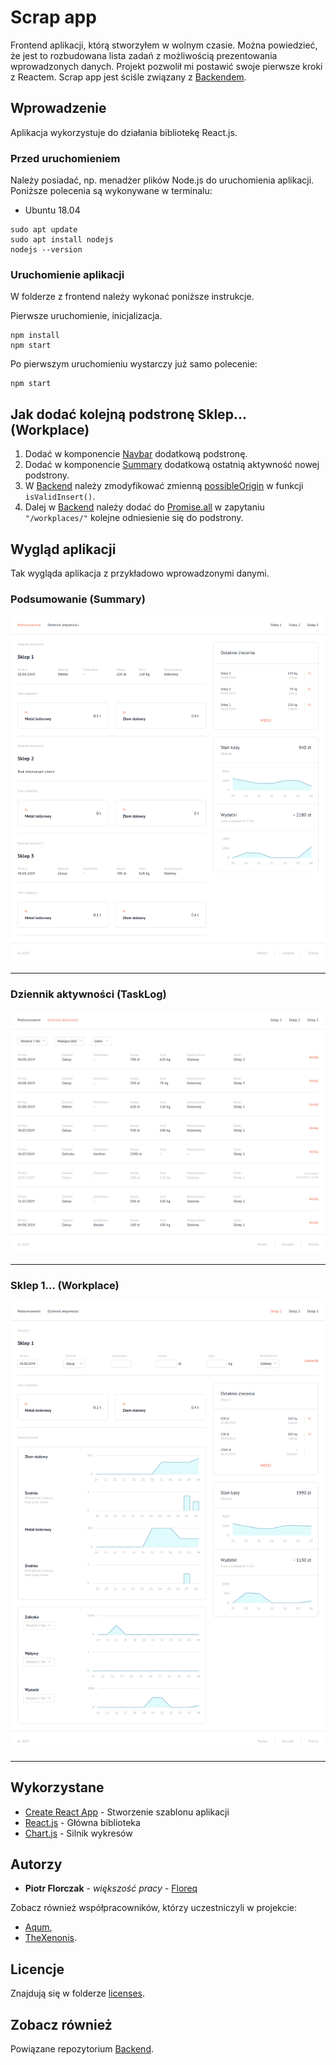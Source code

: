 # Scrap app

Frontend aplikacji, którą stworzyłem w wolnym czasie. Można powiedzieć, że jest to rozbudowana lista zadań z możliwością prezentowania wprowadzonych danych. Projekt pozwolił mi postawić swoje pierwsze kroki z Reactem. Scrap app jest ściśle związany z [Backendem](https://github.com/floreq/backend).

## Wprowadzenie

Aplikacja wykorzystuje do działania bibliotekę React.js. 

### Przed uruchomieniem

Należy posiadać, np. menadżer plików Node.js do uruchomienia aplikacji. Poniższe polecenia są wykonywane w terminalu:

- Ubuntu 18.04
```
sudo apt update
sudo apt install nodejs
nodejs --version
```

### Uruchomienie aplikacji

W folderze z frontend należy wykonać poniższe instrukcje.

Pierwsze uruchomienie, inicjalizacja.

```
npm install
npm start
```

Po pierwszym uruchomieniu wystarczy już samo polecenie:

```
npm start
```

## Jak dodać kolejną podstronę Sklep... (Workplace)

1. Dodać w komponencie [Navbar](https://github.com/floreq/frontend/blob/72cff2a86c5d744cdb3255fdb358ec6d96ee93ba/src/components/Navbar.jsx#L23-L28) dodatkową podstronę.
2. Dodać w komponencie [Summary](https://github.com/floreq/frontend/blob/72cff2a86c5d744cdb3255fdb358ec6d96ee93ba/src/containers/Summary.jsx#L13-L30) dodatkową ostatnią aktywność nowej podstrony.
3. W [Backend](https://github.com/floreq/backend) należy zmodyfikować zmienną [possibleOrigin](https://github.com/floreq/backend/blob/119793467d06285aa6d16e8b336db49038d50a5b/server.js#L82) w funkcji ```isValidInsert()```.
4. Dalej w [Backend](https://github.com/floreq/backend) należy dodać do [Promise.all](https://github.com/floreq/backend/blob/119793467d06285aa6d16e8b336db49038d50a5b/server.js#L399w) w zapytaniu ```"/workplaces/"``` kolejne odniesienie się do podstrony.

## Wygląd aplikacji

Tak wygląda aplikacja z przykładowo wprowadzonymi danymi.

### Podsumowanie (Summary)
![Summary](/documentation/images/summary.png)

---
### Dziennik aktywności (TaskLog)
![TaskLog](/documentation/images/tasklog.png)

---
### Sklep 1... (Workplace)
![Workplace](/documentation/images/workplace.png)

---

## Wykorzystane

- [Create React App](https://github.com/facebook/create-react-app) - Stworzenie szablonu aplikacji
- [React.js](https://reactjs.org/) - Główna biblioteka 
- [Chart.js](https://www.chartjs.org/) - Silnik wykresów

## Autorzy

- **Piotr Florczak** - *większość pracy* - [Floreq](https://github.com/floreq)

Zobacz również współpracowników, którzy uczestniczyli w projekcie:
- [Aqum](https://github.com/aqum),
- [TheXenonis](https://github.com/TheXenonis).

## Licencje

Znajdują się w folderze [licenses](/documentation/licenses/).

## Zobacz również

Powiązane repozytorium [Backend](https://github.com/floreq/backend).


